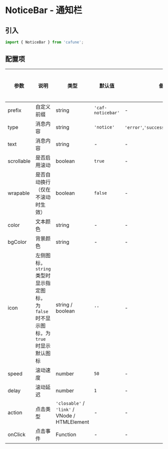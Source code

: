 # NoticeBar - 通知栏

## 引入
```jsx
import { NoticeBar } from 'cafune';
```

## 配置项
| 参数 | 说明 | 类型 | 默认值 |备选值 | 是否必须 |
| --- | --- | --- | --- | --- | --- |
| prefix | 自定义前缀 | string | `'caf-noticebar'` | - | ❌ |
| type | 消息内容 | string | `'notice'` | `'error'`,`'success'`,`'notice'`,`'error'` | ❌ |
| text | 消息内容 | string | - | - | ❌ |
| scrollable | 是否启用滚动 | boolean | `true` | - | ❌ |
| wrapable | 是否自动换行（仅在不滚动时生效） | boolean | `false` | - | ❌ |
| color | 文本颜色 | string | - | - | ❌ |
| bgColor | 背景颜色 | string | - | - | ❌ |
| icon | 左侧图标，`string` 类型时显示指定图标， 为`false` 时不显示图标，为`true` 时显示默认图标 | string / boolean | `''` | - | ❌ |
| speed | 滚动速度 | number | `50` | - | ❌ |
| delay | 滚动延迟 | number | `1` | - | ❌ |
| action | 点击类型 | `'closable'` / `'link'` / VNode / HTMLElement | - | - | ❌ |
| onClick | 点击事件 | Function | - | - | ❌ |
